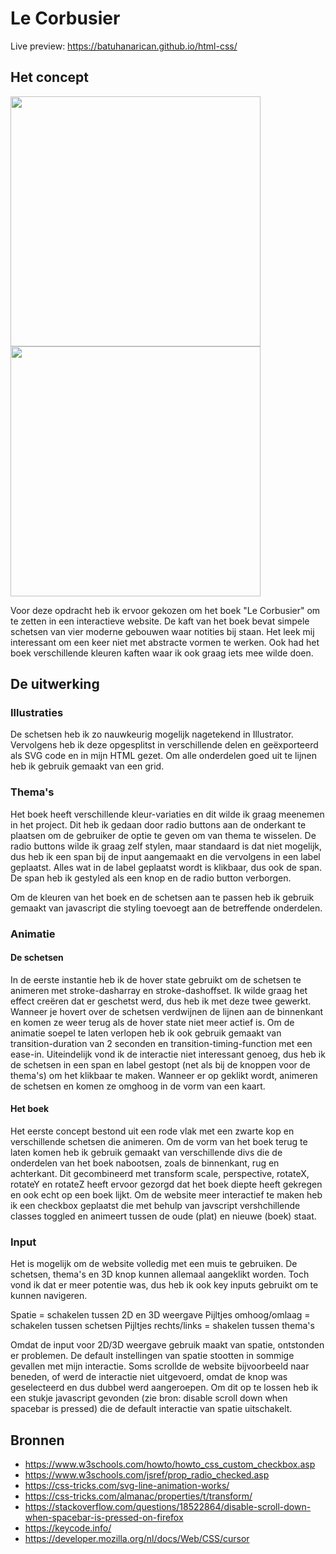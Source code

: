 # Le Corbusier

Live preview:
https://batuhanarican.github.io/html-css/

## Het concept


<img src="https://github.com/batuhanarican/html-css/blob/master/img/img1.jpg" width="400">
<img src="https://github.com/batuhanarican/html-css/blob/master/img/img2.jpg" width="400">

Voor deze opdracht heb ik ervoor gekozen om het boek "Le Corbusier" om te zetten in een interactieve website. De kaft van het boek bevat simpele schetsen van vier moderne gebouwen waar notities bij staan. Het leek mij interessant om een keer niet met abstracte vormen te werken. Ook had het boek verschillende kleuren kaften waar ik ook graag iets mee wilde doen.

## De uitwerking

### Illustraties
De schetsen heb ik zo nauwkeurig mogelijk nagetekend in Illustrator. Vervolgens heb ik deze opgesplitst in verschillende delen en geëxporteerd als SVG code en in mijn HTML gezet. Om alle onderdelen goed uit te lijnen heb ik gebruik gemaakt van een grid.

### Thema's
Het boek heeft verschillende kleur-variaties en dit wilde ik graag meenemen in het project. Dit heb ik gedaan door radio buttons aan de onderkant te plaatsen om de gebruiker de optie te geven om van thema te wisselen. De radio buttons wilde ik graag zelf stylen, maar standaard is dat niet mogelijk, dus heb ik een span bij de input aangemaakt en die vervolgens in een label geplaatst. Alles wat in de label geplaatst wordt is klikbaar, dus ook de span. De span heb ik gestyled als een knop en de radio button verborgen.

Om de kleuren van het boek en de schetsen aan te passen heb ik gebruik gemaakt van javascript die styling toevoegt aan de betreffende onderdelen.

### Animatie
#### De schetsen
In de eerste instantie heb ik de hover state gebruikt om de schetsen te animeren met stroke-dasharray en stroke-dashoffset. Ik wilde graag het effect creëren dat er geschetst werd, dus heb ik met deze twee gewerkt. Wanneer je hovert over de schetsen verdwijnen de lijnen aan de binnenkant en komen ze weer terug als de hover state niet meer actief is. Om de animatie soepel te laten verlopen heb ik ook gebruik gemaakt van transition-duration van 2 seconden en transition-timing-function met een ease-in. Uiteindelijk vond ik de interactie niet interessant genoeg, dus heb ik de schetsen in een span en label gestopt (net als bij de knoppen voor de thema's) om het klikbaar te maken. Wanneer er op geklikt wordt, animeren de schetsen en komen ze omghoog in de vorm van een kaart.

#### Het boek
Het eerste concept bestond uit een rode vlak met een zwarte kop en verschillende schetsen die animeren. Om de vorm van het boek terug te laten komen heb ik gebruik gemaakt van verschillende divs die de onderdelen van het boek nabootsen, zoals de binnenkant, rug en achterkant. Dit gecombineerd met transform scale, perspective, rotateX, rotateY en rotateZ heeft ervoor gezorgd dat het boek diepte heeft gekregen en ook echt op een boek lijkt. Om de website meer interactief te maken heb ik een checkbox geplaatst die met behulp van javscript vershchillende classes toggled en animeert tussen de oude (plat) en nieuwe (boek) staat.

### Input
Het is mogelijk om de website volledig met een muis te gebruiken. De schetsen, thema's en 3D knop kunnen allemaal aangeklikt worden. Toch vond ik dat er meer potentie was, dus heb ik ook key inputs gebruikt om te kunnen navigeren.

Spatie = schakelen tussen 2D en 3D weergave
Pijltjes omhoog/omlaag = schakelen tussen schetsen
Pijltjes rechts/links = shakelen tussen thema's

Omdat de input voor 2D/3D weergave gebruik maakt van spatie, ontstonden er problemen. De default instellingen van spatie stootten in sommige gevallen met mijn interactie. Soms scrollde de website bijvoorbeeld naar beneden, of werd de interactie niet uitgevoerd, omdat de knop was geselecteerd en dus dubbel werd aangeroepen. Om dit op te lossen heb ik een stukje javascript gevonden (zie bron: disable scroll down when spacebar is pressed) die de default interactie van spatie uitschakelt.

## Bronnen

- https://www.w3schools.com/howto/howto_css_custom_checkbox.asp
- https://www.w3schools.com/jsref/prop_radio_checked.asp
- https://css-tricks.com/svg-line-animation-works/
- https://css-tricks.com/almanac/properties/t/transform/
- https://stackoverflow.com/questions/18522864/disable-scroll-down-when-spacebar-is-pressed-on-firefox
- https://keycode.info/
- https://developer.mozilla.org/nl/docs/Web/CSS/cursor
